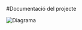#Documentació del projecte

![Diagrama](https://user-images.githubusercontent.com/97508353/156740718-3e1ee025-85cc-44f4-9042-cb016600006b.png)
